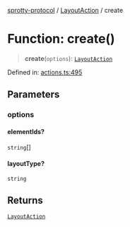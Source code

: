 
[sprotty-protocol](../globals) / [LayoutAction](../Namespace.LayoutAction) / create

# Function: create()

> **create**(`options`): [`LayoutAction`](../Interface.LayoutAction)

Defined in: [actions.ts:495](https://github.com/eclipse-sprotty/sprotty/blob/f9b2433481cc27a1ac0c92d525a92039ae7f6c76/packages/sprotty-protocol/src/actions.ts#L495)

## Parameters

### options

#### elementIds?

`string`[]

#### layoutType?

`string`

## Returns

[`LayoutAction`](../Interface.LayoutAction)
